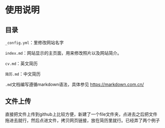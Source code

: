 # 使用说明

## 目录

`_config.yml`：里修改网站名字

`index.md`：网站显示的主页面，用来修改照片以及网站简介。

`cv.md`：英文简历

`简历.md`：中文简历

`.md`文档编写遵循markdown语法，具体参见 https://markdown.com.cn/

## 文件上传

直接把文件上传到github上比较方便，新建了一个file文件夹，点进去之后把文件拖进去就行，然后点进文件，拷贝网页链接，放在简历里就行。已经弄了两个例子
